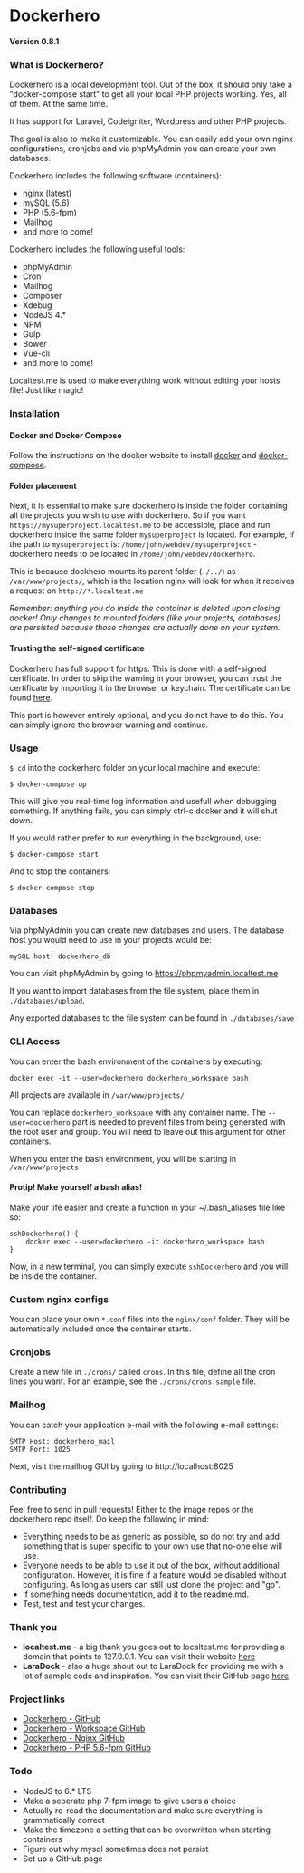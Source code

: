 # Dockerhero
#### Version 0.8.1

### What is Dockerhero?
Dockerhero is a local development tool. Out of the box, it should only take a "docker-compose start" to get all your local PHP projects working. Yes, all of them. At the same time.

It has support for Laravel, Codeigniter, Wordpress and other PHP projects.

The goal is also to make it customizable. You can easily add your own nginx configurations, cronjobs and via phpMyAdmin you can create your own databases.

Dockerhero includes the following software (containers):
- nginx (latest)
- mySQL (5.6)
- PHP (5.6-fpm)
- Mailhog
- and more to come!

Dockerhero includes the following useful tools:
- phpMyAdmin
- Cron
- Mailhog
- Composer
- Xdebug
- NodeJS 4.*
- NPM
- Gulp
- Bower
- Vue-cli
- and more to come!

Localtest.me is used to make everything work without editing your hosts file! Just like magic!

### Installation
#### Docker and Docker Compose
Follow the instructions on the docker website to install [docker](https://docs.docker.com/engine/installation/) and [docker-compose](https://docs.docker.com/compose/install/).

#### Folder placement
Next, it is essential to make sure dockerhero is inside the folder containing all the projects you wish to use with dockerhero. So if you want `https://mysuperproject.localtest.me` to be accessible, place and run dockerhero inside the same folder `mysuperproject` is located. For example, if the path to `mysuperproject` is: `/home/john/webdev/mysuperproject` - dockerhero needs to be located in `/home/john/webdev/dockerhero`.

This is because dockhero mounts its parent folder (`./../`) as `/var/www/projects/`, which is the location nginx will look for when it receives a request on `http://*.localtest.me`

*Remember: anything you do inside the container is deleted upon closing docker! Only changes to mounted folders (like your projects, databases) are persisted because those changes are actually done on your system.*

#### Trusting the self-signed certificate
Dockerhero has full support for https. This is done with a self-signed certificate. In order to skip the warning in your browser, you can trust the certificate by importing it in the browser or keychain. The certificate can be found [here](https://github.com/johanvanhelden/dockerhero-nginx/blob/master/.certs/localtest.me.crt).

This part is however entirely optional, and you do not have to do this. You can simply ignore the browser warning and continue.

### Usage
`$ cd` into the dockerhero folder on your local machine and execute:

    $ docker-compose up

This will give you real-time log information and usefull when debugging something. If anything fails, you can simply ctrl-c docker and it will shut down.

If you would rather prefer to run everything in the background, use:

    $ docker-compose start

And to stop the containers:

    $ docker-compose stop

### Databases
Via phpMyAdmin you can create new databases and users.
The database host you would need to use in your projects would be:

    mySQL host: dockerhero_db

You can visit phpMyAdmin by going to https://phpmyadmin.localtest.me

If you want to import databases from the file system, place them in `./databases/upload`.

Any exported databases to the file system can be found in `./databases/save`

### CLI Access
You can enter the bash environment of the containers by executing:

    docker exec -it --user=dockerhero dockerhero_workspace bash

All projects are available in `/var/www/projects/`

You can replace `dockerhero_workspace` with any container name.
The `--user=dockerhero` part is needed to prevent files from being generated with the root user and group. You will need to leave out this argument for other containers.

When you enter the bash environment, you will be starting in `/var/www/projects`

#### Protip! Make yourself a bash alias!
Make your life easier and create a function in your ~/.bash_aliases file like so:
```
sshDockerhero() {
    docker exec --user=dockerhero -it dockerhero_workspace bash
}
```

Now, in a new terminal, you can simply execute `sshDockerhero` and you will be inside the container.

### Custom nginx configs
You can place your own `*.conf` files into the `nginx/conf` folder. They will be automatically included once the container starts.

### Cronjobs
Create a new file in `./crons/` called `crons`. In this file, define all the cron lines you want. For an example, see the
`./crons/crons.sample` file.

### Mailhog
You can catch your application e-mail with the following e-mail settings:

    SMTP Host: dockerhero_mail
    SMTP Port: 1025

Next, visit the mailhog GUI by going to http://localhost:8025

### Contributing
Feel free to send in pull requests! Either to the image repos or the dockerhero repo itself. Do keep the following in mind:
- Everything needs to be as generic as possible, so do not try and add something that is super specific to your own use that no-one else will use.
- Everyone needs to be able to use it out of the box, without additional configuration. However, it is fine if a feature would be disabled without configuring. As long as users can still just clone the project and "go".
- If something needs documentation, add it to the readme.md.
- Test, test and test your changes.

### Thank you
- **localtest.me** - a big thank you goes out to localtest.me for providing a domain that points to 127.0.0.1. You can visit their website [here](http://readme.localtest.me/)
- **LaraDock** - also a huge shout out to LaraDock for providing me with a lot of sample code and inspiration. You can visit their GitHub page [here](https://github.com/LaraDock/laradock).

### Project links
- [Dockerhero - GitHub](https://github.com/johanvanhelden/dockerhero)
- [Dockerhero - Workspace GitHub](https://github.com/johanvanhelden/dockerhero-workspace)
- [Dockerhero - Nginx GitHub](https://github.com/johanvanhelden/dockerhero-nginx)
- [Dockerhero - PHP 5.6-fpm GitHub](https://github.com/johanvanhelden/dockerhero-php-5.6-fpm)

### Todo
- NodeJS to 6.* LTS
- Make a seperate php 7-fpm image to give users a choice
- Actually re-read the documentation and make sure everything is grammatically correct
- Make the timezone a setting that can be overwritten when starting containers
- Figure out why mysql sometimes does not persist
- Set up a GitHub page
